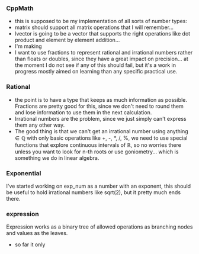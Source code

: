 ### CppMath   
 * this is supposed to be my implementation of all sorts of number types:  
 * matrix should support all matrix operations that I will remember...
 * lvector is going to be a vector that supports the right operations like dot product and element by element addition...
 * I'm making
 * I want to use fractions to represent rational and irrational numbers rather than floats or doubles, since they have a great impact on precision... at the moment I do not see if any of this should fail, but it's a work in progress mostly aimed on learning than any specific practical use.

 ### Rational
 * the point is to have a type that keeps as much information as possible. Fractions are pretty good for this, since we don't need to round them and lose information to use them in the next calculation.   
 * Irrational numbers are the problem, since we just simply can't express them any other way.  
 * The good thing is that we can't get an irrational number using anything $\in \mathbb{Q}$ with only basic operations like +, -, *, /, %, we need to use special functions that explore continuous intervals of $\mathbb{R}$, so no worries there unless you want to look for n-th roots or use goniometry... which is something we do in linear algebra.

### Exponential
 I've started working on exp_num as a number with an exponent, this should be useful to hold irrational numbers like sqrt(2), but it pretty much ends there.

### expression
Expression works as a binary tree of allowed operations as branching nodes and values as the leaves.
* so far it only 